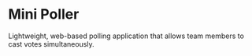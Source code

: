 # Mini Poller
Lightweight, web-based polling application that allows team members to cast votes simultaneously.
